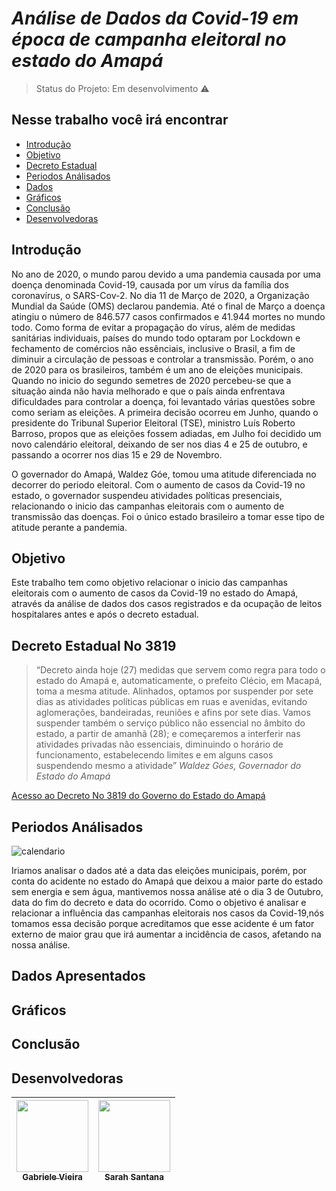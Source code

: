 
# _Análise de Dados da Covid-19 em época de campanha eleitoral no estado do Amapá_

> Status do Projeto: Em desenvolvimento :warning:

## Nesse trabalho você irá encontrar

- [Introdução](#introdução)
- [Objetivo](#objetivo)
- [Decreto Estadual](#decreto-estadual-no-3819)
- [Periodos Análisados](#periodos-análisados)
- [Dados](#dados-apresentados)
- [Gráficos](#gráficos)
- [Conclusão](#conclusão)
- [Desenvolvedoras](#desenvolvedoras)



## Introdução

No ano de 2020, o mundo parou devido a uma pandemia causada por uma doença denominada Covid-19, causada por um vírus da família dos coronavírus, o SARS-Cov-2. 
No dia 11 de Março de 2020, a Organização Mundial da Saúde (OMS) declarou pandemia. Até o final de Março a doença atingiu o número de 846.577 casos confirmados e 41.944 mortes no mundo todo.
Como forma de evitar a propagação do vírus, além de medidas sanitárias individuais, países do mundo todo optaram por Lockdown e fechamento de comércios não essênciais, inclusive o Brasil, a fim de diminuir a circulação de pessoas e controlar a transmissão.
Porém, o ano de 2020 para os brasileiros, também é um ano de eleições municipais. Quando no inicio do segundo semetres de 2020 percebeu-se que a situação ainda não havia melhorado e que o país ainda enfrentava dificuldades para controlar a doença, foi levantado várias questões sobre como seriam as eleições.
A primeira decisão ocorreu em Junho, quando o presidente do Tribunal Superior Eleitoral (TSE), ministro Luís Roberto Barroso, propos que as eleições fossem adiadas, em Julho foi decidido um novo calendário eleitoral, deixando de ser nos dias 4 e 25 de outubro, e passando a ocorrer nos dias 15 e 29 de Novembro.

O governador do Amapá, Waldez Góe, tomou uma atitude diferenciada no decorrer do periodo eleitoral. Com o aumento de casos da Covid-19 no estado, o governador suspendeu atividades políticas presenciais, relacionando o inicio das campanhas eleitorais com o aumento de transmissão das doenças. Foi o único estado brasileiro a tomar esse tipo de atitude perante a pandemia.


## Objetivo

Este trabalho tem como objetivo relacionar o inicio das campanhas eleitorais com o aumento de casos da Covid-19 no estado do Amapá, através da análise de dados dos casos registrados e da ocupação de leitos hospitalares antes e após o decreto estadual.

## Decreto Estadual No 3819

> “Decreto ainda hoje (27) medidas que servem como regra para todo o estado do Amapá e, automaticamente, o prefeito Clécio, em Macapá, toma a mesma atitude. Alinhados, optamos por suspender por sete dias as atividades políticas públicas em ruas e avenidas, evitando aglomerações, bandeiradas, reuniões e afins por sete dias. Vamos suspender também o serviço público não essencial no âmbito do estado, a partir de amanhã (28); e começaremos a interferir nas atividades privadas não essenciais, diminuindo o horário de funcionamento, estabelecendo limites e em alguns casos suspendendo mesmo a atividade”
*_Waldez Góes, Governador do Estado do Amapá_*

[Acesso ao Decreto No 3819 do Governo do Estado do Amapá](https://drive.google.com/file/d/1ZyWpTOCcbYf54OCKzNTC4ZDvghZol1eh/view)

## Periodos Análisados

![calendario](https://user-images.githubusercontent.com/71100287/99732551-73be9000-2a9e-11eb-9adb-9b82aa0da6ec.png)

Iriamos analisar o dados até a data das eleições municipais, porém, por conta do acidente no estado do Amapá que deixou a maior parte do estado sem energia e sem água, mantivemos nossa análise até o dia 3 de Outubro, data do fim do decreto e data do ocorrido. Como o objetivo é analisar e relacionar a influência das campanhas eleitorais nos casos da Covid-19,nós tomamos essa decisão porque acreditamos que esse acidente é um fator externo de maior grau que irá aumentar a incidência de casos, afetando na nossa análise.

## Dados Apresentados


## Gráficos

## Conclusão

## Desenvolvedoras

[<img src="https://avatars1.githubusercontent.com/u/71100287?s=400&u=1c3492ca193736aafed77b90f5a49678dd50975e&v=4" width=115 > <br> <sub> Gabriele Vieira </sub>](https://github.com/GabrieleGVieira) | [<img src="https://avatars2.githubusercontent.com/u/72801105?s=400&u=f72042dd40d93e5b594b527b6605fcbd3669c510&v=4" width=115 > <br> <sub> Sarah Santana </sub>](https://github.com/Sarah781) |
| :---: | :---: | 


